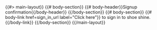 {{#> main-layout}}
  {{# body-section}}
    {{# body-header}}Signup confirmation{{/body-header}}
  {{/body-section}}
  {{# body-section}}
    {{# body-link href=sign_in_url label="Click here"}}
      to sign in to shoe shine.
    {{/body-link}}
  {{/body-section}}
{{/main-layout}}
